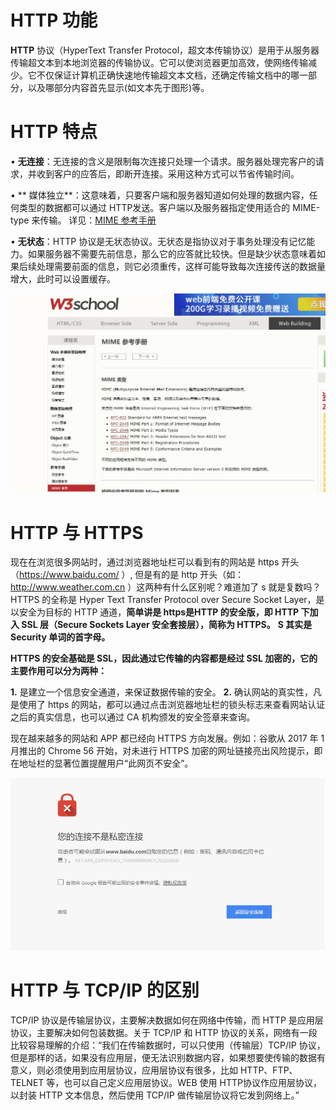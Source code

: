 # **HTTP 功能**

**HTTP** 协议（HyperText Transfer Protocol，超文本传输协议）是用于从服务器传输超文本到本地浏览器的传输协议。它可以使浏览器更加高效，使网络传输减少。它不仅保证计算机正确快速地传输超文本文档，还确定传输文档中的哪一部分，以及哪部分内容首先显示(如文本先于图形)等。

# **HTTP 特点**

•  **无连接**：无连接的含义是限制每次连接只处理一个请求。服务器处理完客户的请求，并收到客户的应答后，即断开连接。采用这种方式可以节省传输时间。

• ** 媒体独立**：这意味着，只要客户端和服务器知道如何处理的数据内容，任何类型的数据都可以通过 HTTP发送。客户端以及服务器指定使用适合的 MIME-type 来传输。 详见：[MIME 参考手册](https://www.w3school.com.cn/media/media_mimeref.asp)

•  **无状态**：HTTP 协议是无状态协议。无状态是指协议对于事务处理没有记忆能力。如果服务器不需要先前信息，那么它的应答就比较快。但是缺少状态意味着如果后续处理需要前面的信息，则它必须重传，这样可能导致每次连接传送的数据量增大，此时可以设置缓存。

![](/assets/MME.jpg)


# **HTTP 与 HTTPS**

现在在浏览很多网站时，通过浏览器地址栏可以看到有的网站是 https 开头（https://www.baidu.com/ ）, 但是有的是 http 开头（如：http://www.weather.com.cn ）这两种有什么区别呢？难道加了 s 就是复数吗？HTTPS 的全称是 Hyper Text Transfer Protocol over Secure Socket Layer，是以安全为目标的 HTTP 通道，**简单讲是 https是HTTP 的安全版，即 HTTP 下加入 SSL 层（Secure Sockets Layer 安全套接层），简称为 HTTPS。**
**S 其实是 Security 单词的首字母。**


**HTTPS 的安全基础是 SSL，因此通过它传输的内容都是经过 SSL 加密的，它的主要作用可以分为两种：**

**1.** 是建立一个信息安全通道，来保证数据传输的安全。
**2.** 确认网站的真实性，凡是使用了 https 的网站，都可以通过点击浏览器地址栏的锁头标志来查看网站认证之后的真实信息，也可以通过 CA 机构颁发的安全签章来查询。

现在越来越多的网站和 APP 都已经向 HTTPS 方向发展。例如：谷歌从 2017 年 1 月推出的 Chrome 56 开始，对未进行 HTTPS 加密的网址链接亮出风险提示，即在地址栏的显著位置提醒用户“此网页不安全”。

![](/assets/私密链接.jpg)

# **HTTP 与 TCP/IP 的区别**

TCP/IP 协议是传输层协议，主要解决数据如何在网络中传输，而 HTTP 是应用层协议，主要解决如何包装数据。关于 TCP/IP 和 HTTP 协议的关系，网络有一段比较容易理解的介绍：“我们在传输数据时，可以只使用（传输层）TCP/IP 协议，但是那样的话，如果没有应用层，便无法识别数据内容，如果想要使传输的数据有意义，则必须使用到应用层协议，应用层协议有很多，比如 HTTP、FTP、TELNET 等，也可以自己定义应用层协议。WEB 使用 HTTP协议作应用层协议，以封装 HTTP 文本信息，然后使用 TCP/IP 做传输层协议将它发到网络上。”






















